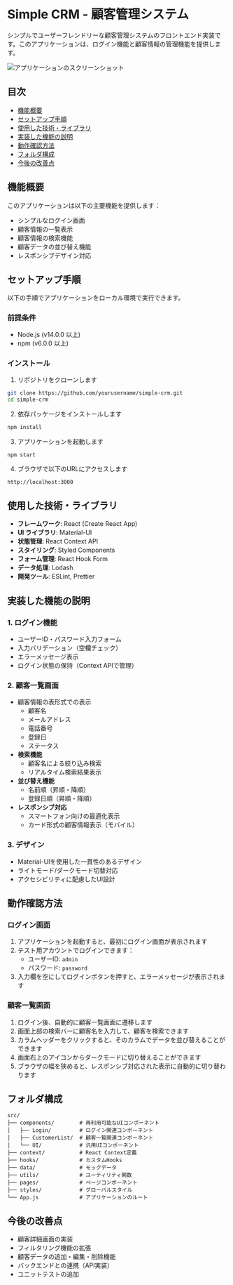# Simple CRM - 顧客管理システム

シンプルでユーザーフレンドリーな顧客管理システムのフロントエンド実装です。このアプリケーションは、ログイン機能と顧客情報の管理機能を提供します。

![アプリケーションのスクリーンショット](./screenshots/app-overview.png)

## 目次

- [機能概要](#機能概要)
- [セットアップ手順](#セットアップ手順)
- [使用した技術・ライブラリ](#使用した技術ライブラリ)
- [実装した機能の説明](#実装した機能の説明)
- [動作確認方法](#動作確認方法)
- [フォルダ構成](#フォルダ構成)
- [今後の改善点](#今後の改善点)

## 機能概要

このアプリケーションは以下の主要機能を提供します：

- シンプルなログイン画面
- 顧客情報の一覧表示
- 顧客情報の検索機能
- 顧客データの並び替え機能
- レスポンシブデザイン対応

## セットアップ手順

以下の手順でアプリケーションをローカル環境で実行できます。

### 前提条件

- Node.js (v14.0.0 以上)
- npm (v6.0.0 以上)

### インストール

1. リポジトリをクローンします

```bash
git clone https://github.com/yourusername/simple-crm.git
cd simple-crm
```

2. 依存パッケージをインストールします

```bash
npm install
```

3. アプリケーションを起動します

```bash
npm start
```

4. ブラウザで以下のURLにアクセスします

```
http://localhost:3000
```

## 使用した技術・ライブラリ

- **フレームワーク**: React (Create React App)
- **UI ライブラリ**: Material-UI
- **状態管理**: React Context API
- **スタイリング**: Styled Components
- **フォーム管理**: React Hook Form
- **データ処理**: Lodash
- **開発ツール**: ESLint, Prettier

## 実装した機能の説明

### 1. ログイン機能

- ユーザーID・パスワード入力フォーム
- 入力バリデーション（空欄チェック）
- エラーメッセージ表示
- ログイン状態の保持（Context APIで管理）

### 2. 顧客一覧画面

- 顧客情報の表形式での表示
  - 顧客名
  - メールアドレス
  - 電話番号
  - 登録日
  - ステータス
- **検索機能**
  - 顧客名による絞り込み検索
  - リアルタイム検索結果表示
- **並び替え機能**
  - 名前順（昇順・降順）
  - 登録日順（昇順・降順）
- **レスポンシブ対応**
  - スマートフォン向けの最適化表示
  - カード形式の顧客情報表示（モバイル）

### 3. デザイン

- Material-UIを使用した一貫性のあるデザイン
- ライトモード/ダークモード切替対応
- アクセシビリティに配慮したUI設計

## 動作確認方法

### ログイン画面

1. アプリケーションを起動すると、最初にログイン画面が表示されます
2. テスト用アカウントでログインできます：
   - ユーザーID: `admin`
   - パスワード: `password`
3. 入力欄を空にしてログインボタンを押すと、エラーメッセージが表示されます

### 顧客一覧画面

1. ログイン後、自動的に顧客一覧画面に遷移します
2. 画面上部の検索バーに顧客名を入力して、顧客を検索できます
3. カラムヘッダーをクリックすると、そのカラムでデータを並び替えることができます
4. 画面右上のアイコンからダークモードに切り替えることができます
5. ブラウザの幅を狭めると、レスポンシブ対応された表示に自動的に切り替わります

## フォルダ構成

```
src/
├── components/        # 再利用可能なUIコンポーネント
│   ├── Login/         # ログイン関連コンポーネント
│   ├── CustomerList/  # 顧客一覧関連コンポーネント
│   └── UI/            # 汎用UIコンポーネント
├── context/           # React Context定義
├── hooks/             # カスタムHooks
├── data/              # モックデータ
├── utils/             # ユーティリティ関数
├── pages/             # ページコンポーネント
├── styles/            # グローバルスタイル
└── App.js             # アプリケーションのルート
```

## 今後の改善点

- 顧客詳細画面の実装
- フィルタリング機能の拡張
- 顧客データの追加・編集・削除機能
- バックエンドとの連携（API実装）
- ユニットテストの追加

